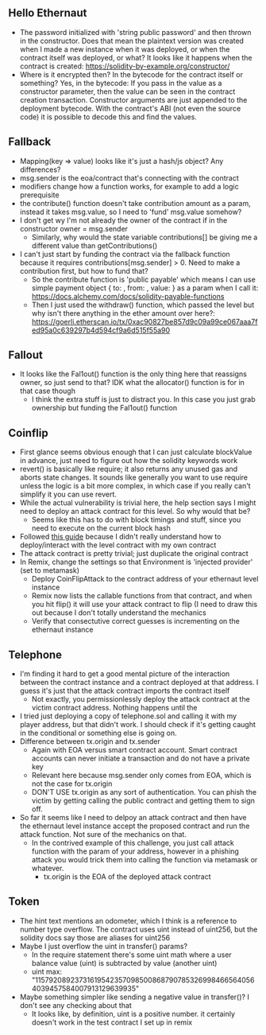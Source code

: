 ## Hello Ethernaut
- The password initialized with 'string public password' and then thrown in the constructor. Does that mean the plaintext version was created when I made a new instance when it was deployed, or when the contract itself was deployed, or what? 
It looks like it happens when the contract is created: https://solidity-by-example.org/constructor/
- Where is it encrypted then? In the bytecode for the contract itself or something?
Yes, in the bytecode: If you pass in the value as a constructor parameter, then the value can be seen in the contract creation transaction. Constructor arguments are just appended to the deployment bytecode. With the contract's ABI (not even the source code) it is possible to decode this and find the values.

## Fallback
- Mapping(key => value) looks like it's just a hash/js object? Any differences?
- msg.sender is the eoa/contract that's connecting with the contract
- modifiers change how a function works, for example to add a logic prerequisite
- the contribute() function doesn't take contribution amount as a param, instead it takes msg.value, so I need to 'fund' msg.value somehow?
- I don't get wy I'm not already the owner of the contract if in the constructor owner = msg.sender
  - Similarly, why would the state variable contributions[] be giving me a different value than getContributions()
- I can't just start by funding the contract via the fallback function because it requires contributions[msg.sender] > 0. Need to make a contribution first, but how to fund that?
  - So the contribute function is 'public payable' which means I can use simple payment object { to: , from: , value: } as a param when I call it: https://docs.alchemy.com/docs/solidity-payable-functions
  - Then I just used the withdraw() function, which passed the level but why isn't there anything in the ether amount over here?: https://goerli.etherscan.io/tx/0xac90827be857d9c09a99ce067aaa7fed95a0c639297b4d594cf9a6d515f55a90

## Fallout

- It looks like the Fal1out() function is the only thing here that reassigns owner, so just send to that? IDK what the allocator() function is for in that case though
  - I think the extra stuff is just to distract you. In this case you just grab ownership but funding the Fal1out() function

## Coinflip

- First glance seems obvious enough that I can just calculate blockValue in advance, just need to figure out how the solidity keywords work
- revert() is basically like require; it also returns any unused gas and aborts state changes. It sounds like generally you want to use require unless the logic is a bit more complex, in which case if you really can't simplify it you can use revert.
- While the actual vulnerability is trivial here, the help section says I might need to deploy an attack contract for this level. So why would that be?
  - Seems like this has to do with block timings and stuff, since you need to execute on the current block hash
- Followed [this guide](https://www.youtube.com/watch?v=VJZuLb1r1nQ&t=983s) because I didn't really understand how to deploy/interact with the level contract with my own contract
- The attack contract is pretty trivial; just duplicate the original contract
- In Remix, change the settings so that Environment is 'injected provider' (set to metamask)
  - Deploy CoinFlipAttack to the contract address of your ethernaut level instance
  - Remix now lists the callable functions from that contract, and when you hit flip() it will use your attack contract to flip (I need to draw this out because I don't totally understand the mechanics
  - Verify that consectutive correct guesses is incrementing on the ethernaut instance
    
## Telephone
- I'm finding it hard to get a good mental picture of the interaction between the contract instance and a contract deployed at that address. I guess it's just that the attack contract imports the contract itself
  - Not exactly, you permissionlessly deploy the attack contract at the victim contract address. Nothing happens until the
- I tried just deploying a copy of telephone.sol and calling it with my player address, but that didn't work. I should check if it's getting caught in the conditional or something else is going on.
- Difference between tx.origin and tx.sender
  - Again with EOA versus smart contract account. Smart contract accounts can never initiate a transaction and do not have a private key
  - Relevant here because msg.sender only comes from EOA, which is not the case for tx.origin
  - DON'T USE tx.origin as any sort of authentication. You can phish the victim by getting calling the public contract and getting them to sign off.
- So far it seems like I need to delpoy an attack contract and then have the ethernaut level instance accept the proposed contract and run the attack function. Not sure of the mechanics on that.
  - In the contrived example of this challenge, you just call attack function with the param of your address, however in a phishing attack you would trick them into calling the function via metamask or whatever.
    - tx.origin is the EOA of the deployed attack contract

## Token
- The hint text mentions an odometer, which I think is a reference to number type overflow. The contract uses uint instead of uint256, but the solidity docs say those are aliases for uint256
- Maybe I just overflow the uint in transfer() params? 
  - In the require statement there's some uint math where a user balance value (uint) is subtracted by value (another uint)
  - uint max: "115792089237316195423570985008687907853269984665640564039457584007913129639935"
- Maybe something simpler like sending a negative value in transfer()? I don't see any checking about that
  - It looks like, by definition, uint is a positive number. it certainly doesn't work in the test contract I set up in remix



